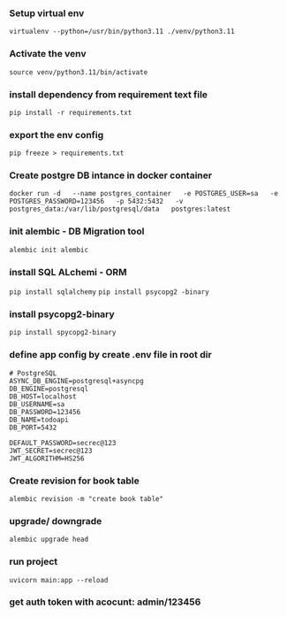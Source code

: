 ### Setup virtual env
```virtualenv --python=/usr/bin/python3.11 ./venv/python3.11```

### Activate the venv
```source venv/python3.11/bin/activate```

### install dependency from requirement text file
```pip install -r requirements.txt```

### export the env config
```pip freeze > requirements.txt```

### Create postgre DB intance in docker container
```docker run -d   --name postgres_container   -e POSTGRES_USER=sa   -e POSTGRES_PASSWORD=123456   -p 5432:5432   -v postgres_data:/var/lib/postgresql/data   postgres:latest```

### init alembic - DB Migration tool
```alembic init alembic```

### install  SQL ALchemi - ORM
```pip install sqlalchemy```
```pip install psycopg2 -binary```

### install psycopg2-binary
```pip install spycopg2-binary```

### define app config by create .env file in root dir
```
# PostgreSQL
ASYNC_DB_ENGINE=postgresql+asyncpg
DB_ENGINE=postgresql
DB_HOST=localhost
DB_USERNAME=sa
DB_PASSWORD=123456
DB_NAME=todoapi
DB_PORT=5432

DEFAULT_PASSWORD=secrec@123
JWT_SECRET=secrec@123
JWT_ALGORITHM=HS256
```
### Create revision for book table
```alembic revision -m "create book table"```

### upgrade/ downgrade
```alembic upgrade head```

### run project
```uvicorn main:app --reload```

### get auth token with acocunt: admin/123456
